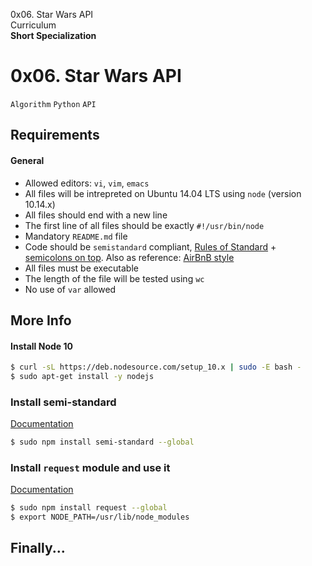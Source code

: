 0x06. Star Wars API <br>
Curriculum <br>
**Short Specialization** <br>

# 0x06. Star Wars API

`Algorithm` `Python` `API`

## Requirements

#### General

* Allowed editors: `vi`, `vim`, `emacs`
* All files will be intrepreted on Ubuntu 14.04 LTS using `node` (version 10.14.x)
* All files should end with a new line
* The first line of all files should be exactly `#!/usr/bin/node`
* Mandatory `README.md` file
* Code should be `semistandard` compliant, [Rules of Standard](https://www.standardjs.com/rules.html) + [semicolons on top](https://www.github.com/standard/semistandard). Also as reference: [AirBnB style](https://www.github.com/airbnb/javascript)
* All files must be executable
* The length of the file will be tested using `wc`
* No use of `var` allowed

## More Info

#### Install Node 10

```bash
$ curl -sL https://deb.nodesource.com/setup_10.x | sudo -E bash -
$ sudo apt-get install -y nodejs
```

### Install semi-standard

[Documentation](https://www.github.com/standard/semistandard) <br>

```bash
$ sudo npm install semi-standard --global
```

### Install `request` module and use it

[Documentation](https://www.github.com/request/request) <br>

```bash
$ sudo npm install request --global
$ export NODE_PATH=/usr/lib/node_modules
```

## Finally...